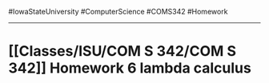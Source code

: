 #IowaStateUniversity
#ComputerScience 
#COMS342
#Homework

---

# [[Classes/ISU/COM S 342/COM S 342]] Homework 6 lambda calculus
